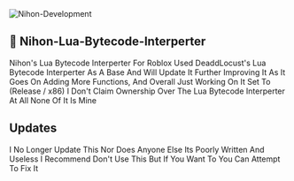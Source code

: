 <img src="https://komarev.com/ghpvc/?username=Nihon-Development&color=8E64D0" alt="Nihon-Development" />

## 📝 Nihon-Lua-Bytecode-Interperter

Nihon's Lua Bytecode Interperter For Roblox Used DeaddLocust's Lua Bytecode Interperter
As A Base And Will Update It Further Improving It As It Goes On Adding More Functions, And Overall Just Working On It Set To (Release / x86)
I Don't Claim Ownership Over The Lua Bytecode Interperter At All None Of It Is Mine

## Updates

I No Longer Update This Nor Does Anyone Else Its Poorly Written And Useless I Recommend Don't Use This But If You Want To 
You Can Attempt To Fix It

